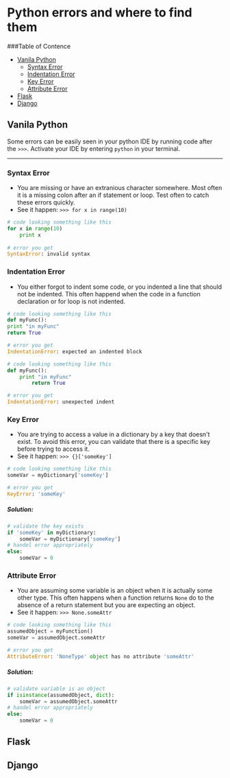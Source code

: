 # Python errors and where to find them



###Table of Contence
* [Vanila Python](#vanila-python)
	* [Syntax Error](#syntax-error)
	* [Indentation Error](#indentation-error)
	* [Key Error](#key-error)
	* [Attribute Error](#attribute-error) 
* [Flask](#flask)
* [Django](#django)

## Vanila Python
Some errors can be easily seen in your python IDE by running code after the ```>>>```. Activate your IDE by entering ```python``` in your terminal.

-----------------------
### Syntax Error

* You are missing or have an extranious character somewhere. Most often it is a missing colon after an if statement or loop. Test often to catch these errors quickly.
* See it happen: ```>>> for x in range(10)```

```python
# code looking something like this
for x in range(10)
	print x 
	
# error you get
SyntaxError: invalid syntax
```

### Indentation Error
* You either forgot to indent some code, or you indented a line that should not be indented. This often happend when the code in a function declaration or for loop is not indented. 

```python
# code looking something like this
def myFunc():
print "in myFunc"
return True

# error you get
IndentationError: expected an indented block
```
```python
# code looking something like this
def myFunc():
	print "in myFunc"
		return True

# error you get
IndentationError: unexpected indent
```

### Key Error
* You are trying to access a value in a dictionary by a key that doesn't exist. To avoid this error, you can validate that there is a specific key before trying to access it.
* See it happen: ``` >>> {}['someKey'] ```

```python
# code looking something like this
someVar = myDictionary['someKey']

# error you get
KeyError: 'someKey'
```
##### Solution:
```python
# validate the key exists
if 'someKey' in myDictionary:
	someVar = myDictionary['someKey']
# handel error appropriately
else:
	someVar = 0
```

### Attribute Error
* You are assuming some variable is an object when it is actually some other type. This often happens when a function returns ```None``` do to the absence of a return statement but you are expecting an object.
* See it happen: ``` >>> None.someAttr ```

```python
# code looking something like this
assumedObject = myFunction()
someVar = assumedObject.someAttr

# error you get
AttributeError: 'NoneType' object has no attribute 'someAttr'
```
##### Solution:
```python
# validate variable is an object
if isinstance(assumedObject, dict):
	someVar = assumedObject.someAttr
# handel error appropriately
else:
	someVar = 0
```

## Flask

## Django